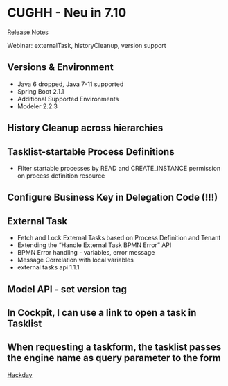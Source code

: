 # CUGHH - Neu in 7.10

[Release Notes](https://blog.camunda.com/post/2018/11/camunda-bpm-7100-released/)

Webinar: externalTask, historyCleanup, version support

## Versions & Environment
  * Java 6 dropped, Java 7-11 supported
  * Spring Boot 2.1.1
  * Additional Supported Environments
  * Modeler 2.2.3

## History Cleanup across hierarchies
   
## Tasklist-startable Process Definitions
* Filter startable processes by READ and CREATE_INSTANCE permission on process definition resource
  
## Configure Business Key in Delegation Code (!!!)

## External Task
  * Fetch and Lock External Tasks based on Process Definition and Tenant
  * Extending the “Handle External Task BPMN Error” API
  * BPMN Error handling - variables, error message
  * Message Correlation with local variables
  * external tasks api 1.1.1


## Model API - set version tag

## In Cockpit, I can use a link to open a task in Tasklist

## When requesting a taskform, the tasklist passes the engine name as query parameter to the form



[Hackday](https://www.eventbrite.ca/e/camunda-hackday-the-one-about-integration-registration-53339073605)



